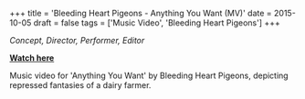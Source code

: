 +++
title = 'Bleeding Heart Pigeons - Anything You Want (MV)'
date = 2015-10-05
draft = false
tags = ['Music Video', 'Bleeding Heart Pigeons']
+++

_Concept, Director, Performer, Editor_

[**Watch here**](https://youtu.be/X5FrZbsKwg4?si=aUBS5StZlV0bq3ua)


Music video for 'Anything You Want' by Bleeding Heart Pigeons, depicting repressed fantasies of a dairy farmer.